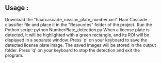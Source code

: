 ## Usage :
Download the "haarcascade_russian_plate_number.xml" Haar Cascade classifier file and place it in the "Resources" folder of the project.
Run the Python script: python NumberPlate_detection.py
When a license plate is detected, it will be highlighted with a green rectangle, and its ROI will be displayed in a separate window.
Press 'p' on your keyboard to save the detected license plate image. The saved images will be stored in the output folder.
Press 'q' on your keyboard to stop the detection and exit the program.
